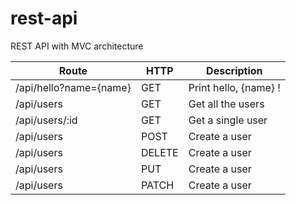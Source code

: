 # rest-api
REST API with MVC architecture


| Route                     | HTTP   |        Description         |
| ------------------------- | ------ | -------------------------- |
| /api/hello?name={name}    | GET    | Print hello, {name} !      |
| /api/users                | GET    | Get all the users          |
| /api/users/:id            | GET    | Get a single user          |
| /api/users                | POST   | Create a user              |
| /api/users                | DELETE | Create a user              |
| /api/users                | PUT    | Create a user              |
| /api/users                | PATCH  | Create a user              |
